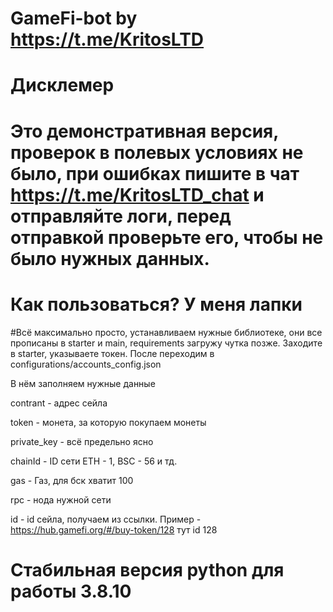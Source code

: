 # GameFi-bot by https://t.me/KritosLTD
# Дисклемер
# Это демонстративная версия, проверок в полевых условиях не было, при ошибках пишите в чат https://t.me/KritosLTD_chat и отправляйте логи, перед отправкой проверьте его, чтобы не было нужных данных.

# Как пользоваться? У меня лапки


#Всё максимально просто, устанавливаем нужные библиотеке, они все прописаны в starter и main, requirements загружу чутка позже. Заходите в starter, указываете токен. После переходим в configurations/accounts_config.json 

В нём заполняем нужные данные

contrant - адрес сейла

token - монета, за которую покупаем монеты

private_key - всё предельно ясно

chainId - ID сети ETH - 1, BSC - 56 и тд.

gas - Газ, для бск хватит 100

rpc - нода нужной сети 

id - id сейла, получаем из ссылки. Пример - https://hub.gamefi.org/#/buy-token/128 тут id 128

# Стабильная версия python для работы 3.8.10

